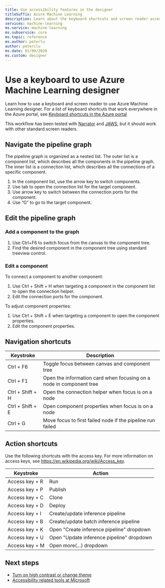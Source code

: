 ```yaml
---
title: Use accessibility features in the designer
titleSuffix: Azure Machine Learning
description: Learn about the keyboard shortcuts and screen reader accessibility features available in the designer.
services: machine-learning
ms.service: machine-learning
ms.subservice: core
ms.topic: reference
ms.author: peterlu
author: peterclu
ms.date: 01/09/2020
ms.custom: designer
---
```


# Use a keyboard to use Azure Machine Learning designer

Learn how to use a keyboard and screen reader to use Azure Machine Learning designer. For a list of keyboard shortcuts that work everywhere in the Azure portal, see [Keyboard shortcuts in the Azure portal](../azure-portal/azure-portal-keyboard-shortcuts.md)

This workflow has been tested with [Narrator](https://support.microsoft.com/help/22798/windows-10-complete-guide-to-narrator) and [JAWS](https://www.freedomscientific.com/products/software/jaws/), but it should work with other standard screen readers.

## Navigate the pipeline graph

The pipeline graph is organized as a nested list. The outer list is a component list, which describes all the components in the pipeline graph. The inner list is a connection list, which describes all the connections of a specific component.  

1. In the component list, use the arrow key to switch components.
1. Use tab to open the connection list for the target component.
1. Use arrow key to switch between the connection ports for the component.
1. Use “G” to go to the target component.

## Edit the pipeline graph

### Add a component to the graph

1. Use Ctrl+F6 to switch focus from the canvas to the component tree.
1. Find the desired component in the component tree using standard treeview control.

### Edit a component

To connect a component to another component:

1. Use Ctrl + Shift + H when targeting a component in the component list to open the connection helper.
1. Edit the connection ports for the component.

To adjust component properties:

1. Use Ctrl + Shift + E when targeting a component to open the component properties.
1. Edit the component properties.

## Navigation shortcuts

| Keystroke | Description |
|-|-|
| Ctrl + F6 | Toggle focus between canvas and component tree |
| Ctrl + F1   | Open the information card when focusing on a node in component tree |
| Ctrl + Shift + H | Open the connection helper when focus is on a node |
| Ctrl + Shift + E | Open component properties when focus is on a node |
| Ctrl + G | Move focus to first failed node if the pipeline run failed |

## Action shortcuts

Use the following shortcuts with the access key. For more information on access keys, see https://en.wikipedia.org/wiki/Access_key.

| Keystroke | Action |
|-|-|
| Access key + R | Run |
| Access key + P | Publish |
| Access key + C | Clone |
| Access key + D | Deploy |
| Access key + I | Create/update inference pipeline |
| Access key + B | Create/update batch inference pipeline |
| Access key + K | Open "Create inference pipeline" dropdown |
| Access key + U | Open "Update inference pipeline" dropdown |
| Access key + M | Open more(...) dropdown |

## Next steps

- [Turn on high contrast or change theme](../azure-portal/set-preferences.md#choose-a-theme-or-enable-high-contrast)
- [Accessibility related tools at Microsoft](https://www.microsoft.com/accessibility)
